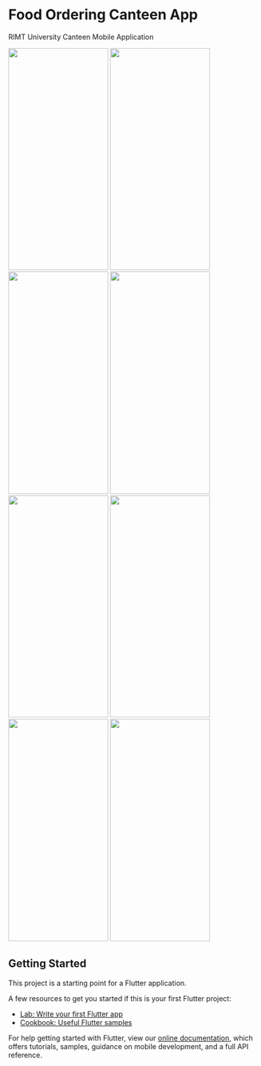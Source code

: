 # Food Ordering Canteen App

RIMT University Canteen Mobile Application

<img src="https://github.com/dacenish/-Food-Ordering-Canteen-App./assets/82972335/7fdd4ad6-7851-4f47-a6cc-c943987d504c" width="200" height="444.44">
<img src="https://github.com/dacenish/-Food-Ordering-Canteen-App./assets/82972335/90f0d99c-ea4d-4916-aa8c-f1b576928b07" width="200" height="444.44">
<img src="https://github.com/dacenish/-Food-Ordering-Canteen-App./assets/82972335/d2c7fef9-0dbf-4faf-b4a5-4f5ec6adbb4e" width="200" height="444.44">
<img src="https://github.com/dacenish/-Food-Ordering-Canteen-App./assets/82972335/afaec305-a168-4b6d-9106-d593c306de9d" width="200" height="444.44">
<img src="https://github.com/dacenish/-Food-Ordering-Canteen-App./assets/82972335/97b5ee9a-be70-43a7-80e5-e79d73b3d48a" width="200" height="444.44">

<img src="https://github.com/dacenish/-Food-Ordering-Canteen-App./assets/82972335/82230264-32ed-464b-8539-25927d43ce0b" width="200" height="444.44">

<img src="https://github.com/dacenish/-Food-Ordering-Canteen-App./assets/82972335/82230264-32ed-464b-8539-25927d43ce0b" width="200" height="444.44">

<img src="https://github.com/dacenish/-Food-Ordering-Canteen-App./assets/82972335/9bbafd76-3e8b-4656-9de0-a19d27635980" width="200" height="444.44">





## Getting Started

This project is a starting point for a Flutter application.

A few resources to get you started if this is your first Flutter project:

- [Lab: Write your first Flutter app](https://flutter.dev/docs/get-started/codelab)
- [Cookbook: Useful Flutter samples](https://flutter.dev/docs/cookbook)

For help getting started with Flutter, view our
[online documentation](https://flutter.dev/docs), which offers tutorials,
samples, guidance on mobile development, and a full API reference.
